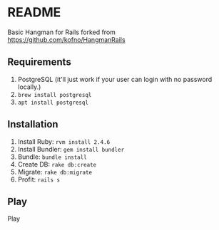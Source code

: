 # README

Basic Hangman for Rails forked from https://github.com/kofno/HangmanRails

## Requirements
1. PostgreSQL (it'll just work if your user can login with no password locally.)
  1. `brew install postgresql`
  1. `apt install postgresql`

## Installation
1. Install Ruby: `rvm install 2.4.6`
1. Install Bundler: `gem install bundler`
1. Bundle: `bundle install`
1. Create DB: `rake db:create`
1. Migrate: `rake db:migrate`
1. Profit: `rails s`

## Play
Play
